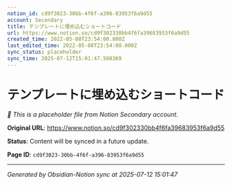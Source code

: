 ```yaml
---
notion_id: cd9f3023-30bb-4f6f-a396-83953f6a9d55
account: Secondary
title: テンプレートに埋め込むショートコード
url: https://www.notion.so/cd9f302330bb4f6fa39683953f6a9d55
created_time: 2022-05-08T23:54:00.000Z
last_edited_time: 2022-05-08T23:54:00.000Z
sync_status: placeholder
sync_time: 2025-07-12T15:01:47.508369
---
```


# テンプレートに埋め込むショートコード

*🔄 This is a placeholder file from Notion Secondary account.*

**Original URL**: https://www.notion.so/cd9f302330bb4f6fa39683953f6a9d55

**Status**: Content will be synced in a future update.

**Page ID**: `cd9f3023-30bb-4f6f-a396-83953f6a9d55`

---

*Generated by Obsidian-Notion sync at 2025-07-12 15:01:47*
